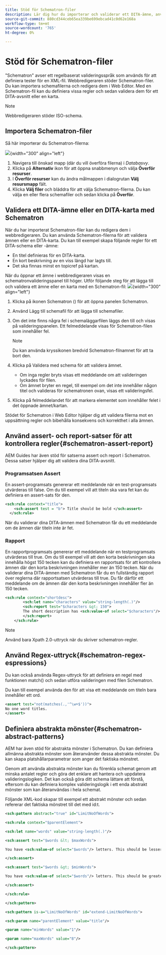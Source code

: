 ```yaml
---
title: Stöd för Schematron-filer
description: Lär dig hur du importerar och validerar ett DITA-ämne, använder assert-rapportsatser för att kontrollera regler, använder regex-uttryck och definierar abstrakta mönster i Schematron-filer i AEM.
source-git-commit: 880cd344ceb65ea339be699ebcad41c0d62e168a
workflow-type: tm+mt
source-wordcount: '765'
ht-degree: 0%

---
```


# Stöd för Schematron-filer

&quot;Schematron&quot; avser ett regelbaserat valideringsspråk som används för att definiera tester för en XML-fil. Webbredigeraren stöder Schematron-filer. Du kan importera schemafilerna och redigera dem i Web Editor. Med en Schematron-fil kan du definiera vissa regler och sedan validera dem för ett DITA-avsnitt eller en karta.

>[!NOTE]
>
> Webbredigeraren stöder ISO-schema.


## Importera Schematron-filer

Så här importerar du Schematron-filerna:

![](images/scematron-panel-add.png){width="300" align="left"}

1. Navigera till önskad mapp (där du vill överföra filerna) i *Databasvy*.
1. Klicka på **Alternativ** ikon för att öppna snabbmenyn och välja **Överför resurser**.
1. I **Överför resurser** kan du ändra målmappen i dialogrutan **Välj resursmapp** fält.
1. Klicka **Välj filer** och bläddra för att välja Schematron-filerna. Du kan välja en eller flera schemafiler och sedan klicka på **Överför**.

## Validera ett DITA-ämne eller en DITA-karta med Schematron

När du har importerat Schematron-filer kan du redigera dem i webbredigeraren. Du kan använda Schematron-filerna för att validera ämnen eller en DITA-karta. Du kan till exempel skapa följande regler för ett DITA-schema eller -ämne:

* En titel definieras för en DITA-karta.
* En kort beskrivning av en viss längd har lagts till.
* Det ska finnas minst en topicref på kartan.

När du öppnar ett ämne i webbredigeraren visas en schematronvalideringspanel till höger. Utför följande steg för att lägga till och validera ett ämne eller en karta med en Schematron-fil:
![](images/schematron-validate.png){width="300" align="left"}

1. Klicka på ikonen Schematron () för att öppna panelen Schematron.
1. Använd Lägg till schemafil för att lägga till schemafiler.
1. Om det inte finns några fel i schemaläggarfilen läggs den till och visas på valideringspanelen. Ett felmeddelande visas för Schematron-filen som innehåller fel.
   >[!NOTE]
   >
   >Du kan använda kryssikonen bredvid Schematron-filnamnet för att ta bort den.
1. Klicka på Validera med schema för att validera ämnet.

   * Om inga regler bryts visas ett meddelande om att valideringen lyckades för filen.
   * Om ämnet bryter en regel, till exempel om det inte innehåller någon titel och valideras för schematronen ovan, visas ett valideringsfel.

1. Klicka på felmeddelandet för att markera elementet som innehåller felet i det öppnade ämnet/kartan.

Stödet för Schematron i Web Editor hjälper dig att validera filerna mot en uppsättning regler och bibehålla konsekvens och korrekthet i alla ämnen.

## Använd assert- och report-satser för att kontrollera regler{#schematron-assert-report}

AEM Guides har även stöd för satserna assert och report i Schematron. Dessa satser hjälper dig att validera dina DITA-avsnitt.

### Programsatsen Assert

En assert-programsats genererar ett meddelande när en test-programsats utvärderas till false. Om du till exempel vill att titeln ska vara fet kan du definiera en assert-sats för den.

```XML
<sch:rule context="title"> 
    <sch:assert test = "b"> Title should be bold </sch:assert>
  </sch:rule>
```

När du validerar dina DITA-ämnen med Schematron får du ett meddelande om de ämnen där titeln inte är fet.

### Rapport

En rapportprogramsats genererar ett meddelande när en testprogramsats utvärderas till true. Om du till exempel vill att den korta beskrivningen ska innehålla högst 150 tecken kan du definiera en rapportsats för att kontrollera ämnen där den korta beskrivningen innehåller mer än 150 tecken.
När du validerar dina DITA-ämnen med Schematron får du en fullständig rapport över reglerna där rapportsatsen utvärderas till true. Du får därför ett meddelande om de ämnen där den korta beskrivningen innehåller fler än 150 tecken.


```XML
<sch:rule context="shortdesc"> 
        <sch:let name="characters" value="string-length(.)"/> 
        <sch:report test="$characters &gt; 150">  
        The short description has <sch:value-of select="$characters"/> characters. It should contain more than 150 characters.      
        </sch:report>   
    </sch:rule> 
```

>[!NOTE]
>
> Använd bara Xpath 2.0-uttryck när du skriver schematron-regler.

## Använd Regex-uttryck{#schematron-regex-espressions}

Du kan också använda Regex-uttryck för att definiera en regel med funktionen match() och sedan utföra valideringen med filen Schematron.

Du kan till exempel använda den för att visa ett meddelande om titeln bara innehåller ett ord.

```XML
<assert test="not(matches(.,'^\w+$'))"> 
No one word titles.
</assert>  
```


## Definiera abstrakta mönster{#schematron-abstract-patterns}

AEM har även stöd för abstrakta mönster i Schematron. Du kan definiera allmänna abstrakta mönster som återanvänder dessa abstrakta mönster.  Du kan skapa platshållarparametrar som anger det faktiska mönstret.


Genom att använda abstrakta mönster kan du förenkla schemat genom att minska antalet regler och göra det enklare att hantera och uppdatera valideringslogiken. Det kan också göra ditt schema lättare att förstå, eftersom du kan definiera komplex valideringslogik i ett enda abstrakt mönster som kan återanvändas i hela schemat.


Följande XML-kod skapar till exempel ett abstrakt mönster och sedan refererar det faktiska mönstret till det med id:t.

```XML
<sch:pattern abstract="true" id="LimitNoOfWords"> 

<sch:rule context="$parentElement"> 

<sch:let name="words" value="string-length(.)"/> 

<sch:assert test="$words &lt; $maxWords"> 

You have <sch:value-of select="$words"/> letters. This should be lesser than <sch:value-of select="$maxWords"/>. 

</sch:assert>  

<sch:assert test="$words &gt; $minWords"> 

You have <sch:value-of select="$words"/> letters. This should be greater than <sch:value-of select="$minWords"/>. 

</sch:assert>  

</sch:rule> 

</sch:pattern> 

<sch:pattern is-a="LimitNoOfWords" id="extend-LimitNoOfWords"> 

<sch:param name="parentElement" value="title"/> 

<param name="minWords" value="1"/> 

<param name="maxWords" value="8"/> 

</sch:pattern> 
```

